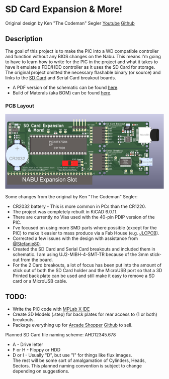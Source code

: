 # SD Card Expansion & More!

Original design by Ken "The Codeman" Segler [Youtube](https://www.youtube.com/@kensegler) [Github](https://github.com/TheCodeman)

## Description

The goal of this project is to make the PIC into a WD compatible controller and function without any BIOS changes on the Nabu.  This means I'm going to have to learn how to write for the PIC in the project and what it takes to have it emulate a FDD/HDD controller as it uses the SD Card for storage.  The original project omitted the necessary flashable binary (or source) and links to the [SD Card](https://www.aliexpress.us/item/2251832622247273.html) and Serial Card breakout boards.

* A PDF version of the schematic can be found [here](Nabu-SD.pdf).
* Build of Materals (aka BOM) can be found [here](bom/ibom.html).

### PCB Layout

![SD Board Image](Nabu-SD.png "SD Card Expansion & More!")

Some changes from the original by Ken "The Codeman" Segler:
* CR2032 battery - This is more common in PCs than the CR1220.
* The project was completely rebuilt in KiCAD 6.0.11.
* There are currently no Vias used with the 40-pin PDIP version of the PIC.
* I've focused on using more SMD parts where possible (except for the PIC) to make it easier to mass produce via a Fab House (e.g. [JLCPCB](https://www.jlcpcb.com/)).
* Corrected a few issues with the design with assistance from [@Stefanie80](https://github.com/Stefanie80).
* Created the SD Card and Serial Card breakouts and included them in schematic.  I am using UJ2-MIBH-4-SMT-TR because of the 3mm stick-out from the board.
* For the 2 Card breakouts, a lot of focus has been put into the amount of stick out of both the SD Card holder and the MicroUSB port so that a 3D Printed back plate can be used and still make it easy to remove a SD card or a MicroUSB cable.

## TODO:

* Write the PIC code with [MPLab X IDE](https://www.microchip.com/en-us/tools-resources/develop/mplab-x-ide)
* Create 3D Models (.step) for back plates for rear access to (1 or both) breakouts.
* Package everything up for [Arcade Shopper](https://www.arcadeshopper.com/) [Github](https://github.com/arcadeshopper) to sell.

Planned SD Card file naming scheme:  AHD12345.678
* A - Drive letter
* F or H - Floppy or HDD
* D or I - Usually "D", but use "I" for things like flux images.<br />
The rest will be some sort of amalgamation of Cylinders, Heads, Sectors.  This planned naming convention is subject to change depending on suggestions.


